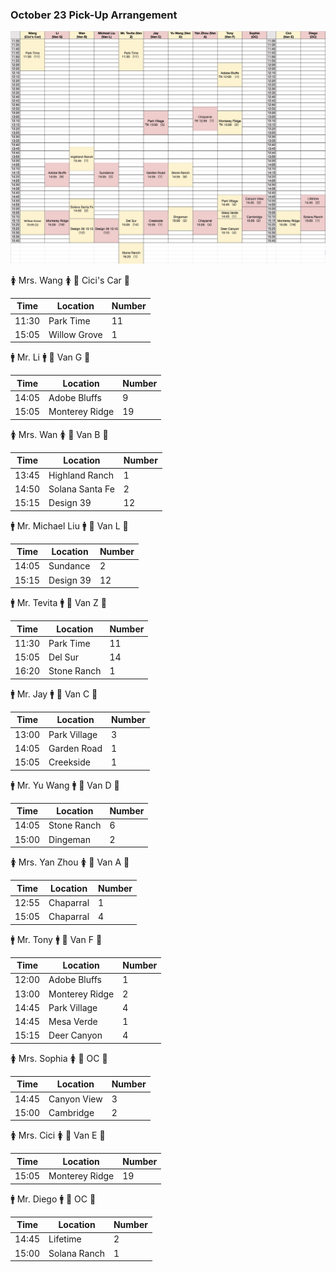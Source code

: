 ### October 23 Pick-Up Arrangement

![10_23_arr](10_23_arr.jpg)

🚺 Mrs. Wang 🚺
🔑 Cici's Car 🔑

| Time  | Location  | Number |
| ----- | --------- | ------ |
| 11:30 | Park Time | 11     |
| 15:05 | Willow Grove | 1 |

🚹 Mr. Li 🚹
🔑 Van G 🔑

| Time  | Location  | Number |
| ----- | --------- | ------ |
| 14:05 | Adobe Bluffs | 9   |
| 15:05 | Monterey Ridge | 19  |

🚺 Mrs. Wan 🚺
🔑 Van B 🔑

| Time  | Location  | Number |
| ----- | --------- | ------ |
| 13:45 | Highland Ranch | 1 |
| 14:50 | Solana Santa Fe | 2 |
| 15:15 | Design 39 | 12 |

🚹 Mr. Michael Liu 🚹
🔑 Van L 🔑

| Time  | Location  | Number |
| ----- | --------- | ------ |
| 14:05 | Sundance | 2 |
| 15:15 | Design 39 | 12 |

🚹 Mr. Tevita 🚹
🔑 Van Z 🔑

| Time  | Location  | Number |
| ----- | --------- | ------ |
| 11:30 | Park Time | 11 |
| 15:05 | Del Sur | 14 |
| 16:20 | Stone Ranch | 1 |

🚹 Mr. Jay 🚹
🔑 Van C 🔑 

| Time  | Location  | Number |
| ----- | --------- | ------ |
| 13:00 | Park Village | 3 |
| 14:05 | Garden Road | 1 |
| 15:05 | Creekside | 1 |

🚹 Mr. Yu Wang 🚹
🔑 Van D 🔑 

| Time  | Location  | Number |
| ----- | --------- | ------ | 
| 14:05 | Stone Ranch | 6 |
| 15:00 | Dingeman | 2 | 

🚺 Mrs. Yan Zhou 🚺
🔑 Van A 🔑 

| Time  | Location  | Number |
| ----- | --------- | ------ |
| 12:55 | Chaparral |1|
| 15:05 | Chaparral |4|

🚹 Mr. Tony 🚹
🔑 Van F 🔑 

| Time  | Location  | Number |
| ----- | --------- | ------ |
| 12:00 | Adobe Bluffs |1|
| 13:00 | Monterey Ridge |2|
| 14:45 | Park Village |4|
| 14:45 | Mesa Verde | 1 |
| 15:15 | Deer Canyon |4|

🚺 Mrs. Sophia 🚺
🔑 OC 🔑 

| Time  | Location  | Number |
| ----- | --------- | ------ |
| 14:45 | Canyon View |3|
| 15:00 | Cambridge |2|

🚺 Mrs. Cici 🚺
🔑 Van E 🔑 

| Time  | Location  | Number |
| ----- | --------- | ------ |
| 15:05 | Monterey Ridge |19|

🚹 Mr. Diego 🚹
🔑 OC 🔑 

| Time  | Location  | Number |
| ----- | --------- | ------ |
| 14:45 | Lifetime |2|
| 15:00 | Solana Ranch |1|